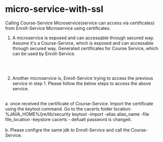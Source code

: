 # micro-service-with-ssl
Calling Course-Service Microservice(service can access via certificates) from Enroll-Service Microservice using certificates.


1.  A microservice is exposed and can accessable through secured way. Assume it's a Course-Service, which is exposed and can accessable through secured way. Generated certificates for Course Service, which can be used by Enroll-Service.
<br>
<br>


2.  Another microservice is, Enroll-Service trying to access the previous service in step 1. Please follow the below steps to access the above service.
<br>
    a.  once received the certificate of Course-Service. Import the certificate using the keytool command. Go to the cacerts folder location: %JAVA_HOME%/jre/lib/security
    keytool -import -alias alias_name -file file_location -keystore cacerts - defualt password is changeit.
    <br>
    <br>
    b.  Please configre the same jdk to Enroll-Service and call the Course-Service.
